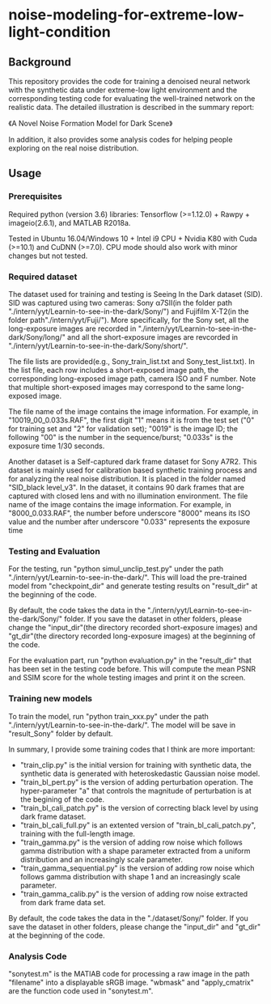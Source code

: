 # noise-modeling-for-extreme-low-light-condition

## Background
This repository provides the code for training a denoised neural network with the synthetic data under extreme-low light environment and the corresponding testing code for evaluating the well-trained network on the realistic data.  The detailed illustration is described in the summary report:

《A Novel Noise Formation Model for Dark Scene》

In addition, it also provides some analysis codes for helping people exploring on the real noise distribution.

## Usage

### Prerequisites
Required python (version 3.6) libraries: Tensorflow (>=1.12.0) + Rawpy + imageio(2.6.1), and MATLAB R2018a.

Tested in Ubuntu 16.04/Windows 10 + Intel i9 CPU + Nvidia K80 with Cuda (>=10.1) and CuDNN (>=7.0). CPU mode should also work with minor changes but not tested.


### Required dataset
The dataset used for training and testing is Seeing In the Dark dataset (SID). SID was captured using two cameras: Sony α7SII(in the folder path "./intern/yyt/Learnin-to-see-in-the-dark/Sony/") and Fujifilm X-T2(in the folder path"./intern/yyt/Fuji/"). More specifically, for the Sony set, all the long-exposure images are recorded in "./intern/yyt/Learnin-to-see-in-the-dark/Sony/long/" and all the short-exposure images are revcorded in "./intern/yyt/Learnin-to-see-in-the-dark/Sony/short/". 

The file lists are provided(e.g., Sony_train_list.txt and Sony_test_list.txt). In the list file, each row includes a short-exposed image path, the corresponding long-exposed image path, camera ISO and F number. Note that multiple short-exposed images may correspond to the same long-exposed image.

The file name of the image contains the image information. For example, in "10019_00_0.033s.RAF", the first digit "1" means it is from the test set ("0" for training set and "2" for validation set); "0019" is the image ID; the following "00" is the number in the sequence/burst; "0.033s" is the exposure time 1/30 seconds.


Another dataset is a Self-captured dark frame dataset for Sony A7R2. This dataset is mainly used for calibration based synthetic training process and for analyzing the real noise distribution. It is placed in the folder named "SID_black level_v3". In the dataset, it contains 90 dark frames that are captured with closed lens and with no illumination environment. The file name of the image contains the image information. For example, in "8000_0.033.RAF", the number before underscore "8000" means its ISO value and the number after underscore "0.033" represents the exposure time


### Testing and Evaluation

For the testing, run "python simul_unclip_test.py" under the path "./intern/yyt/Learnin-to-see-in-the-dark/". This will load the pre-trained model from "checkpoint_dir"  and generate testing results on "result_dir" at the beginning of the code.

By default, the code takes the data in the "./intern/yyt/Learnin-to-see-in-the-dark/Sony/" folder. If you save the dataset in other folders, please change the "input_dir"(the directory recorded short-exposure images) and "gt_dir"(the directory recorded long-exposure images) at the beginning of the code.

For the evaluation part, run "python evaluation.py" in the "result_dir" that has been set in the testing code before. This will compute the mean PSNR and SSIM score for the whole testing images and print it on the screen. 


### Training new models
To train the model, run "python train_xxx.py" under the path "./intern/yyt/Learnin-to-see-in-the-dark/". The model will be save in "result_Sony" folder by default.

In summary, I provide some training codes that I think are more important:
* "train_clip.py" is the initial version for training with synthetic data, the synthetic data is generated with heteroskedastic Gaussian noise model.
* "train_bl_pert.py" is the version of adding perturbation operation. The hyper-parameter "a" that controls the magnitude of perturbation is at the begining of the code.
* "train_bl_cali_patch.py" is the version of correcting black level by using dark frame dataset.
* "train_bl_cali_full.py" is an extented version of "train_bl_cali_patch.py", training with the full-length image.
* "train_gamma.py" is the version of adding row noise which follows gamma distribution with a shape parameter extracted from a uniform distribution and an increasingly scale parameter.
* "train_gamma_sequential.py" is the version of adding row noise which follows gamma distribution with shape 1 and an increasingly scale parameter.
* "train_gamma_calib.py" is the version of adding row noise extracted from dark frame data set.

By default, the code takes the data in the "./dataset/Sony/" folder. If you save the dataset in other folders, please change the "input_dir" and "gt_dir" at the beginning of the code.



### Analysis Code
"sonytest.m" is the MATlAB code for processing a raw image in the path "filename" into a displayable sRGB image. "wbmask" and "apply_cmatrix" are the function code used in "sonytest.m".


